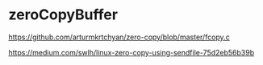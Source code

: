 # zeroCopyBuffer  
  
https://github.com/arturmkrtchyan/zero-copy/blob/master/fcopy.c  
  
https://medium.com/swlh/linux-zero-copy-using-sendfile-75d2eb56b39b
